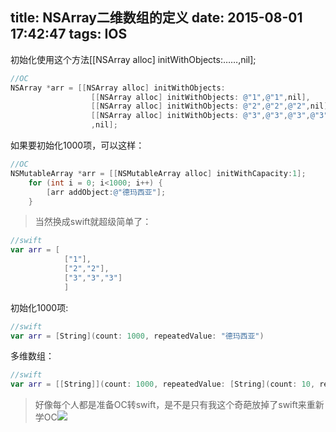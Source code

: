title: NSArray二维数组的定义
date: 2015-08-01 17:42:47
tags: IOS
---

初始化使用这个方法[[NSArray alloc] initWithObjects:……,nil];

~~~objectivec
//OC
NSArray *arr = [[NSArray alloc] initWithObjects:
				  [[NSArray alloc] initWithObjects: @"1",@"1",nil],
				  [[NSArray alloc] initWithObjects: @"2",@"2",@"2",nil],
				  [[NSArray alloc] initWithObjects: @"3",@"3",@"3",@"3",nil],
				  ,nil]; 
~~~

<!--more-->

如果要初始化1000项，可以这样：

~~~objectivec
//OC
NSMutableArray *arr = [[NSMutableArray alloc] initWithCapacity:1];
    for (int i = 0; i<1000; i++) {
        [arr addObject:@"德玛西亚"];
    }
~~~

> 当然换成swift就超级简单了：

~~~swift
//swift
var arr = [
            ["1"],
            ["2","2"],
            ["3","3","3"]
            ]
~~~

初始化1000项:

~~~swift
//swift
var arr = [String](count: 1000, repeatedValue: "德玛西亚")
~~~

多维数组：

~~~swift
//swift
var arr = [[String]](count: 1000, repeatedValue: [String](count: 10, repeatedValue: "德玛西亚"))
~~~

> 好像每个人都是准备OC转swift，是不是只有我这个奇葩放掉了swift来重新学OC![](http://7xkfbb.com1.z0.glb.clouddn.com/15-7-16/47607869.jpg)
